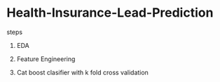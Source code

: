 # Health-Insurance-Lead-Prediction

steps 

1) EDA

2) Feature Engineering

3) Cat boost clasifier with k fold cross validation 

